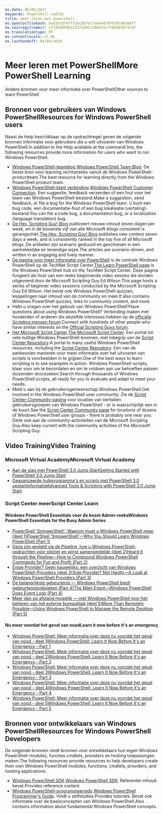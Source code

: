 ```yaml
---
ms.date: 06/05/2017
keywords: PowerShell-cmdlet
title: meer leren met powershell
ms.openlocfilehash: bed263df0ff52ec687bc7a644470f0397d0106ff
ms.sourcegitcommit: cf195b090b3223fa4917206dfec7f0b603873cdf
ms.translationtype: MT
ms.contentlocale: nl-NL
ms.lasthandoff: 04/09/2018
---
```

# <a name="more-powershell-learning"></a><span data-ttu-id="7a5c4-103">Meer leren met PowerShell</span><span class="sxs-lookup"><span data-stu-id="7a5c4-103">More PowerShell Learning</span></span>

<span data-ttu-id="7a5c4-104">Andere bronnen voor meer informatie over PowerShell</span><span class="sxs-lookup"><span data-stu-id="7a5c4-104">Other sources to learn PowerShell</span></span>

## <a name="resources-for-windows-powershell-users"></a><span data-ttu-id="7a5c4-105">Bronnen voor gebruikers van Windows PowerShell</span><span class="sxs-lookup"><span data-stu-id="7a5c4-105">Resources for Windows PowerShell users</span></span>

<span data-ttu-id="7a5c4-106">Naast de Help beschikbaar op de opdrachtregel geven de volgende bronnen informatie voor gebruikers die u wilt uitvoeren van Windows PowerShell.</span><span class="sxs-lookup"><span data-stu-id="7a5c4-106">In addition to the Help available at the command line, the following resources provide more information for users who want to run Windows PowerShell.</span></span>

- <span data-ttu-id="7a5c4-107">[Windows PowerShell-teamblog](http://blogs.msdn.com/b/powershell/).</span><span class="sxs-lookup"><span data-stu-id="7a5c4-107">[Windows PowerShell Team Blog](http://blogs.msdn.com/b/powershell/).</span></span> <span data-ttu-id="7a5c4-108">De beste bron voor learning rechtstreeks vanuit de Windows PowerShell-productteam.</span><span class="sxs-lookup"><span data-stu-id="7a5c4-108">The best resource for learning directly from the Windows PowerShell product team.</span></span>
- <span data-ttu-id="7a5c4-109">[Windows PowerShell-klant verbinding](http://Connect.Microsoft.com/PowerShell).</span><span class="sxs-lookup"><span data-stu-id="7a5c4-109">[Windows PowerShell Customer Connection](http://Connect.Microsoft.com/PowerShell).</span></span> <span data-ttu-id="7a5c4-110">Een suggestie, feedback verzenden of een fout voor het team van Windows PowerShell-bestand.</span><span class="sxs-lookup"><span data-stu-id="7a5c4-110">Make a suggestion, send feedback, or file a bug for the Windows PowerShell team.</span></span> <span data-ttu-id="7a5c4-111">U kunt een bug code, een documentatie-fout of een bug lokalisatie (vertaling)-bestand.</span><span class="sxs-lookup"><span data-stu-id="7a5c4-111">You can file a code bug, a documentation bug, or a localization (language translation) bug.</span></span>
- <span data-ttu-id="7a5c4-112">[De Hey, Scripting Guy! Blog](https://blogs.technet.microsoft.com/heyscriptingguy/) publiceert nieuwe inhoud zeven dagen per week, en in de bovenste vijf van alle Microsoft-blogs consistent is gerangschikt.</span><span class="sxs-lookup"><span data-stu-id="7a5c4-112">[The Hey, Scripting Guy! Blog](https://blogs.technet.microsoft.com/heyscriptingguy/) publishes new content seven days a week, and is consistently ranked in the top five of all Microsoft blogs.</span></span> <span data-ttu-id="7a5c4-113">De artikelen zijn scenario gestuurd en geschreven in een aantrekkelijke en levendige wijze.</span><span class="sxs-lookup"><span data-stu-id="7a5c4-113">The articles are scenario-driven, and written in an engaging and lively manner.</span></span>
- <span data-ttu-id="7a5c4-114">[De pagina voor meer informatie over PowerShell](https://blogs.technet.microsoft.com/heyscriptingguy/2015/01/04/weekend-scripter-the-best-ways-to-learn-powershell/) is de centrale Windows PowerShell op de TechNet Script Center.</span><span class="sxs-lookup"><span data-stu-id="7a5c4-114">[The Learn PowerShell page](https://blogs.technet.microsoft.com/heyscriptingguy/2015/01/04/weekend-scripter-the-best-ways-to-learn-powershell/) is the Windows PowerShell hub on the TechNet Script Center.</span></span> <span data-ttu-id="7a5c4-115">Deze pagina fungeert als host van een reeks beginnende video sessies die worden uitgevoerd door de Microsoft Scripting Guy Ed Wilson.</span><span class="sxs-lookup"><span data-stu-id="7a5c4-115">This page hosts a series of beginner video sessions conducted by the Microsoft Scripting Guy Ed Wilson.</span></span> <span data-ttu-id="7a5c4-116">Het bevat ook Windows PowerShell quizzen, koppelingen naar inhoud van de community en meer.</span><span class="sxs-lookup"><span data-stu-id="7a5c4-116">It also contains Windows PowerShell quizzes, links to community content, and more.</span></span>
- <span data-ttu-id="7a5c4-117">Hebt u vragen over het gebruik van Windows PowerShell?</span><span class="sxs-lookup"><span data-stu-id="7a5c4-117">Have questions about using Windows PowerShell?</span></span> <span data-ttu-id="7a5c4-118">Verbinding maken met honderden of anderen die dezelfde interesses hebben op de [officiële Scripting mensen forum](http://social.technet.microsoft.com/forums/itcg/threads/).</span><span class="sxs-lookup"><span data-stu-id="7a5c4-118">Connect with hundreds of other people who have similar interests on the [Official Scripting Guys forum](http://social.technet.microsoft.com/forums/itcg/threads/).</span></span>
- <span data-ttu-id="7a5c4-119">[Het Microsoft Script Center](https://technet.microsoft.com/scriptcenter).</span><span class="sxs-lookup"><span data-stu-id="7a5c4-119">[The Microsoft Script Center](https://technet.microsoft.com/scriptcenter).</span></span> <span data-ttu-id="7a5c4-120">Een portal tot vele nuttige Windows PowerShell-bronnen, met inbegrip van de [Script Center Repository](http://gallery.technet.microsoft.com/scriptcenter/).</span><span class="sxs-lookup"><span data-stu-id="7a5c4-120">A portal to many useful Windows PowerShell resources, including the [Script Center Repository](http://gallery.technet.microsoft.com/scriptcenter/).</span></span> <span data-ttu-id="7a5c4-121">Een van de aanbevolen manieren voor meer informatie over het uitvoeren van scripts is voorbeelden in te grijpen.</span><span class="sxs-lookup"><span data-stu-id="7a5c4-121">One of the best ways to learn scripting is to see examples in action.</span></span> <span data-ttu-id="7a5c4-122">Windows PowerShell-scripts, klaar voor om te beoordelen en om te voldoen aan uw behoeften passen duizenden doorzoeken.</span><span class="sxs-lookup"><span data-stu-id="7a5c4-122">Search through thousands of Windows PowerShell scripts, all ready for you to evaluate and adapt to meet your needs.</span></span>
- <span data-ttu-id="7a5c4-123">Meld u aan bij de gebruikersgemeenschap Windows PowerShell.</span><span class="sxs-lookup"><span data-stu-id="7a5c4-123">Get involved in the Windows PowerShell user community.</span></span> <span data-ttu-id="7a5c4-124">Zie de [Script Center-Community-pagina](https://technet.microsoft.com/scriptcenter/hh182567.aspx) voor locaties van tientallen gebruikersgroepen van Windows PowerShell - er is waarschijnlijk een in de buurt.</span><span class="sxs-lookup"><span data-stu-id="7a5c4-124">See the [Script Center Community page](https://technet.microsoft.com/scriptcenter/hh182567.aspx) for locations of dozens of Windows PowerShell user groups - there is probably one near you.</span></span> <span data-ttu-id="7a5c4-125">Denk ook aan de community-activiteiten van de Microsoft Scripting Guy.</span><span class="sxs-lookup"><span data-stu-id="7a5c4-125">Also keep current with the community activities of the Microsoft Scripting Guy.</span></span>

## <a name="video-training"></a><span data-ttu-id="7a5c4-126">Video Training</span><span class="sxs-lookup"><span data-stu-id="7a5c4-126">Video Training</span></span>

### <a name="microsoft-virtual-academy"></a><span data-ttu-id="7a5c4-127">Microsoft Virtual Academy</span><span class="sxs-lookup"><span data-stu-id="7a5c4-127">Microsoft Virtual Academy</span></span>
- [<span data-ttu-id="7a5c4-128">Aan de slag met PowerShell 3.0 Jump Start</span><span class="sxs-lookup"><span data-stu-id="7a5c4-128">Getting Started with PowerShell 3.0 Jump Start</span></span>](https://mva.microsoft.com/en-US/training-courses/getting-started-with-powershell-30-jump-start-8276)
- [<span data-ttu-id="7a5c4-129">Geavanceerde hulpprogramma's en scripts met PowerShell 3.0 opstartinformatie</span><span class="sxs-lookup"><span data-stu-id="7a5c4-129">Advanced Tools & Scripting with PowerShell 3.0 Jump Start</span></span>](https://mva.microsoft.com/en-US/training-courses/advanced-tools-scripting-with-powershell-30-jump-start-8231)

### <a name="script-center-learn"></a><span data-ttu-id="7a5c4-130">Script Center meer</span><span class="sxs-lookup"><span data-stu-id="7a5c4-130">Script Center Learn</span></span>
#### <a name="windows-powershell-essentials-for-the-busy-admin-series"></a><span data-ttu-id="7a5c4-131">Windows PowerShell Essentials voor de bezet Admin-reeks</span><span class="sxs-lookup"><span data-stu-id="7a5c4-131">Windows PowerShell Essentials for the Busy Admin Series</span></span>
- [<span data-ttu-id="7a5c4-132">PowerShell 'SmowerShell': Waarom moet u Windows PowerShell meer &#40;deel 1&#41;</span><span class="sxs-lookup"><span data-stu-id="7a5c4-132">PowerShell 'SmowerShell'—Why You Should Learn Windows PowerShell &#40;Part 1&#41;</span></span>](http://dlbmodigital.microsoft.com/webcasts/wmv/23976_Dnl_L.wmv)
- [<span data-ttu-id="7a5c4-133">Deze zijn gesteld via de Pipeline, hoe u Windows PowerShell-opdrachten voor plezier en winst samengestelde &#40;deel 2&#41;</span><span class="sxs-lookup"><span data-stu-id="7a5c4-133">Heard It through the Pipeline—How to Compound Windows PowerShell Commands for Fun and Profit &#40;Part 2&#41;</span></span>](http://dlbmodigital.microsoft.com/webcasts/wmv/23977_Dnl_L.wmv)
- [<span data-ttu-id="7a5c4-134">Enige Provider? Geen nauwelijks: een overzicht van Windows PowerShell-Providers &#40;deel 3&#41;</span><span class="sxs-lookup"><span data-stu-id="7a5c4-134">Sole Provider? Not Hardly—A Look at Windows PowerShell Providers &#40;Part 3&#41;</span></span>](http://dlbmodigital.microsoft.com/webcasts/wmv/23978_Dnl_L.wmv)
- [<span data-ttu-id="7a5c4-135">De belangrijkste gebeurtenis — Windows PowerShell biedt gebeurtenislogboeken &#40;Part 4&#41;</span><span class="sxs-lookup"><span data-stu-id="7a5c4-135">The Main Event—Windows PowerShell Does Event Logs &#40;Part 4&#41;</span></span>](http://dlbmodigital.microsoft.com/webcasts/wmv/23979_Dnl_L.wmv)
- [<span data-ttu-id="7a5c4-136">Meer dan op afstand mogelijk — met Windows PowerShell voor het beheren van het externe bureaublad &#40;deel 5&#41;</span><span class="sxs-lookup"><span data-stu-id="7a5c4-136">More Than Remotely Possible—Using Windows PowerShell to Manage the Remote Desktop &#40;Part 5&#41;</span></span>](http://dlbmodigital.microsoft.com/webcasts/wmv/23980_Dnl_L.wmv)

#### <a name="learn-it-now-before-its-an-emergency"></a><span data-ttu-id="7a5c4-137">Nu meer voordat het geval van nood</span><span class="sxs-lookup"><span data-stu-id="7a5c4-137">Learn it now before it's an emergency</span></span>
- [<span data-ttu-id="7a5c4-138">Windows PowerShell: Meer informatie over deze nu voordat het geval van nood - deel 1</span><span class="sxs-lookup"><span data-stu-id="7a5c4-138">Windows PowerShell: Learn It Now Before It's an Emergency - Part 1</span></span>](http://dlbmodigital.microsoft.com/webcasts/wmv/1032481530_Dnl_L.wmv)
- [<span data-ttu-id="7a5c4-139">Windows PowerShell: Meer informatie over deze nu voordat het geval van nood - deel 2</span><span class="sxs-lookup"><span data-stu-id="7a5c4-139">Windows PowerShell: Learn It Now Before It's an Emergency - Part 2</span></span>](http://dlbmodigital.microsoft.com/webcasts/wmv/1032481542_Dnl_L.wmv)
- [<span data-ttu-id="7a5c4-140">Windows PowerShell: Meer informatie over deze nu voordat het geval van nood - deel 3</span><span class="sxs-lookup"><span data-stu-id="7a5c4-140">Windows PowerShell: Learn It Now Before It's an Emergency - Part 3</span></span>](http://dlbmodigital.microsoft.com/webcasts/wmv/1032481548_Dnl_L.wmv)
- [<span data-ttu-id="7a5c4-141">Windows PowerShell: Meer informatie over deze nu voordat het geval van nood - deel 4</span><span class="sxs-lookup"><span data-stu-id="7a5c4-141">Windows PowerShell: Learn It Now Before It's an Emergency - Part 4</span></span>](http://dlbmodigital.microsoft.com/webcasts/wmv/1032481552_Dnl_L.wmv)
- [<span data-ttu-id="7a5c4-142">Windows PowerShell: Meer informatie over deze nu voordat het geval van nood - deel 5</span><span class="sxs-lookup"><span data-stu-id="7a5c4-142">Windows PowerShell: Learn It Now Before It's an Emergency - Part 5</span></span>](http://dlbmodigital.microsoft.com/webcasts/wmv/1032481554_Dnl_L.wmv)

## <a name="resources-for-windows-powershell-developers"></a><span data-ttu-id="7a5c4-143">Bronnen voor ontwikkelaars van Windows PowerShell</span><span class="sxs-lookup"><span data-stu-id="7a5c4-143">Resources for Windows PowerShell Developers</span></span>

<span data-ttu-id="7a5c4-144">De volgende bronnen vindt bronnen voor ontwikkelaars hun eigen Windows PowerShell-modules, functies cmdlets, providers en hosting toepassingen maken.</span><span class="sxs-lookup"><span data-stu-id="7a5c4-144">The following resources provide resources to help developers create their own Windows PowerShell modules, functions, cmdlets, providers, and hosting applications.</span></span>

- <span data-ttu-id="7a5c4-145">[Windows PowerShell SDK](http://go.microsoft.com/fwlink/p/?LinkID=89595).</span><span class="sxs-lookup"><span data-stu-id="7a5c4-145">[Windows PowerShell SDK](http://go.microsoft.com/fwlink/p/?LinkID=89595).</span></span> <span data-ttu-id="7a5c4-146">Referentie-inhoud bevat.</span><span class="sxs-lookup"><span data-stu-id="7a5c4-146">Provides reference content.</span></span>
- <span data-ttu-id="7a5c4-147">[Windows PowerShell-programmeergids](http://go.microsoft.com/fwlink/p/?LinkID=89596).</span><span class="sxs-lookup"><span data-stu-id="7a5c4-147">[Windows PowerShell Programmer's Guide](http://go.microsoft.com/fwlink/p/?LinkID=89596).</span></span> <span data-ttu-id="7a5c4-148">Vindt u zelfstudies.</span><span class="sxs-lookup"><span data-stu-id="7a5c4-148">Provides tutorials.</span></span> <span data-ttu-id="7a5c4-149">Bevat ook informatie over de basisconcepten van Windows PowerShell.</span><span class="sxs-lookup"><span data-stu-id="7a5c4-149">Also contains information about fundamental Windows PowerShell concepts.</span></span>